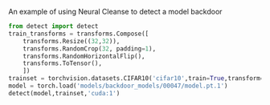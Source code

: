 An example of using Neural Cleanse to detect a model backdoor  
```python
from detect import detect
train_transforms = transforms.Compose([
    transforms.Resize((32,32)),
    transforms.RandomCrop(32, padding=1),
    transforms.RandomHorizontalFlip(),
    transforms.ToTensor(),
    ])
trainset = torchvision.datasets.CIFAR10('cifar10',train=True,transform=train_transforms)
model = torch.load('models/backdoor_models/00047/model.pt.1')
detect(model,trainset,'cuda:1')
```
